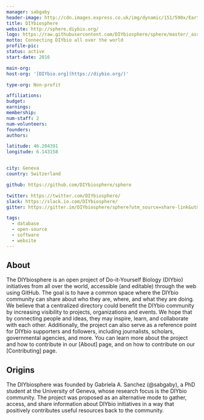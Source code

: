 ```yaml
---
manager: sabgaby
header-image: http://cdn.images.express.co.uk/img/dynamic/151/590x/Earth-spin-742026.jpg
title: DIYbiosphere
website: http://sphere.diybio.org/
logo: https://raw.githubusercontent.com/DIYbiosphere/sphere/master/_assets/img/sphere-logo-compact.png
motto: Connecting DIYbio all over the world 
profile-pic:
status: active
start-date: 2016

main-org:
host-org: '[DIYbio.org](https://diybio.org/)'

type-org: Non-profit

affiliations:
budget:
earnings:
membership:
num-staff: 2
num-volunteers:
founders:
authors:

latitude: 46.204391
longitude: 6.143158


city: Geneva
country: Switzerland

github: https://github.com/DIYbiosphere/sphere

twitter: https://twitter.com/DIYbiosphere/
slack: https://slack.io.com/DIYbiosphere/
gitter: https://gitter.im/DIYbiosphere/sphere?utm_source=share-link&utm_medium=link&utm_campaign=share-link

tags:
  - database
  - open-source
  - software
  - website
---
```


## About
The DIYbiosphere is an open project of Do-it-Yourself Biology (DIYbio) initiatives from all over the world, accessible (and editable) through the web using GitHub. The goal is to have a common space where the DIYbio community can share about who they are, where, and what they are doing. We believe that a centralized directory could benefit the DIYbio community by increasing visibility to projects, organizations and events. We hope that by connecting people and ideas, they may inspire, learn, and collaborate with each other. Additionally, the project can also serve as a reference point for DIYbio supporters and followers, including journalists, scholars, governmental agencies, and more.
You can learn more about the project and how to contribute in our [About] page, and on how to contribute on our [Contributing] page.


## Origins
The DIYbiosphere was founded by Gabriela A. Sanchez (@sabgaby), a PhD student at the University of Geneva, whose research focus is the DIYbio community. The project was proposed as an alternative mode to gather, access, and share information about DIYbio initiatives in a way that positively contributes useful resources back to the community.
